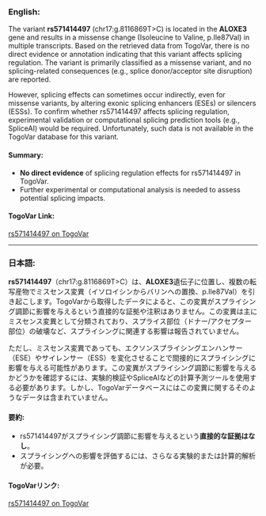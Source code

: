 ### English:
The variant **rs571414497** (chr17:g.8116869T>C) is located in the **ALOXE3** gene and results in a missense change (Isoleucine to Valine, p.Ile87Val) in multiple transcripts. Based on the retrieved data from TogoVar, there is no direct evidence or annotation indicating that this variant affects splicing regulation. The variant is primarily classified as a missense variant, and no splicing-related consequences (e.g., splice donor/acceptor site disruption) are reported.

However, splicing effects can sometimes occur indirectly, even for missense variants, by altering exonic splicing enhancers (ESEs) or silencers (ESSs). To confirm whether rs571414497 affects splicing regulation, experimental validation or computational splicing prediction tools (e.g., SpliceAI) would be required. Unfortunately, such data is not available in the TogoVar database for this variant.

#### Summary:
- **No direct evidence** of splicing regulation effects for rs571414497 in TogoVar.
- Further experimental or computational analysis is needed to assess potential splicing impacts.

#### TogoVar Link:
[rs571414497 on TogoVar](https://togovar.org/variant/tgv397740557)

---

### 日本語:
**rs571414497**（chr17:g.8116869T>C）は、**ALOXE3**遺伝子に位置し、複数の転写産物でミスセンス変異（イソロイシンからバリンへの置換、p.Ile87Val）を引き起こします。TogoVarから取得したデータによると、この変異がスプライシング調節に影響を与えるという直接的な証拠や注釈はありません。この変異は主にミスセンス変異として分類されており、スプライス部位（ドナー/アクセプター部位）の破壊など、スプライシングに関連する影響は報告されていません。

ただし、ミスセンス変異であっても、エクソンスプライシングエンハンサー（ESE）やサイレンサー（ESS）を変化させることで間接的にスプライシングに影響を与える可能性があります。この変異がスプライシング調節に影響を与えるかどうかを確認するには、実験的検証やSpliceAIなどの計算予測ツールを使用する必要があります。しかし、TogoVarデータベースにはこの変異に関するそのようなデータは含まれていません。

#### 要約:
- rs571414497がスプライシング調節に影響を与えるという**直接的な証拠はなし**。
- スプライシングへの影響を評価するには、さらなる実験的または計算的解析が必要。

#### TogoVarリンク:
[rs571414497 on TogoVar](https://togovar.org/variant/tgv397740557)